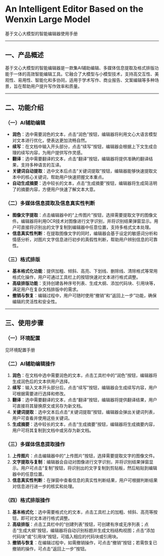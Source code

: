 # An Intelligent Editor Based on the Wenxin Large Model  
基于文心大模型的智能编辑器使用手册

---

## 一、产品概述
基于文心大模型的智能编辑器是一款集AI辅助编辑、多媒体信息提取及格式排版功能于一体的高效智能编辑工具。它融合了大模型与小模型技术，支持高交互性、美观性、易用性、智能化和多协同，适用于学术写作、商业报告、文案编辑等多种场景，旨在帮助用户提升写作效率和质量。

---

## 二、功能介绍

### （一）AI辅助编辑
- **润色**：选中需要润色的文本，点击“润色”按钮，编辑器将利用文心大语言模型对文本进行优化，使表达更加流畅自然。  
- **续写**：在文档中输入开头部分，点击“续写”按钮，编辑器会根据上下文生成合理的续写内容，为用户提供写作灵感。  
- **翻译**：选中需要翻译的文本，点击“翻译”按钮，编辑器将提供准确的翻译结果，支持多种语言的互译。  
- **关键词自动提取**：选中文本后点击“关键词提取”按钮，编辑器能够快速提取文本中的核心关键词，帮助用户快速把握文本重点。  
- **自动生成摘要**：选中较长的文本，点击“生成摘要”按钮，编辑器将生成简洁明了的摘要内容，方便用户快速了解文本大意。

### （二）多媒体信息提取及信息真实性判断
- **图像文字提取**：点击编辑器中的“上传图片”按钮，选择需要提取文字的图像文件。编辑器将利用OCR技术对图像进行文字识别，并将识别结果弹窗显示。用户可直接将识别出的文字复制到编辑器中任意位置，支持多格式文本处理。  
- **信息真实性判断**：在提取图像文字的同时，编辑器会基于设定的敏感词分析和情感分析，对图片文字信息进行初步的真假性判断，帮助用户辨别信息的可靠性。

### （三）格式排版
- **基本格式化功能**：提供加粗、倾斜、高亮、下划线、删除线、清除格式等常用格式化操作，用户可通过工具栏上的按钮快速对文本进行格式调整。  
- **高级排版功能**：支持创建各种序号列表、生成大纲、添加代码块、引用块等，满足用户在复杂文档排版中的需求。  
- **撤销与恢复**：编辑过程中，用户可随时使用“撤销”和“返回上一步”功能，确保编辑的灵活性和安全性。

---

## 三、使用步骤

### （一）环境配置
  见环境配置手册

### （二）AI辅助编辑操作
1. **润色**：在文档中选中需要润色的文本，点击工具栏中的“润色”按钮，编辑器将生成润色后的文本供用户选择。  
2. **续写**：输入文本开头部分后，点击“续写”按钮，编辑器会生成续写内容，用户可根据需要进行选择和修改。  
3. **翻译**：选中需要翻译的文本，点击“翻译”按钮，编辑器将提供翻译结果，用户可直接将其替换原文或另存为新文档。  
4. **关键词提取**：选中文本后点击“关键词提取”按钮，编辑器会弹出关键词列表，用户可查看并使用这些关键词。  
5. **生成摘要**：选中较长的文本，点击“生成摘要”按钮，编辑器将生成摘要内容，用户可将其复制到文档中或另存为新文档。

### （三）多媒体信息提取操作
1. **上传图片**：点击编辑器中的“上传图片”按钮，选择需要提取文字的图像文件。  
2. **文字提取与复制**：编辑器会自动对图像进行文字识别，并将识别结果弹窗显示。用户可点击“复制”按钮，将识别出的文字复制到剪贴板，然后粘贴到编辑器中的任意位置。  
3. **信息真实性判断**：在弹窗中查看信息的真实性判断结果，用户可根据判断结果对信息进行进一步的核实和处理。

### （四）格式排版操作
1. **基本格式化**：选中需要格式化的文本，点击工具栏上的加粗、倾斜、高亮等按钮，即可对文本进行格式调整。  
2. **高级排版**：点击工具栏中的“创建列表”按钮，可创建有序或无序列表；点击“生成大纲”按钮，编辑器将自动识别标题并生成文档结构视图；点击“添加代码块”或“引用块”按钮，可插入相应的代码块或引用块。  
3. **撤销与恢复**：在编辑过程中，如需撤销操作，可点击“撤销”按钮；若需恢复已撤销的操作，可点击“返回上一步”按钮。

